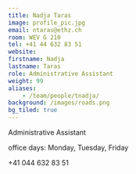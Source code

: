 ```yaml
---
title: Nadja Taras
image: profile_pic.jpg
email: ntaras@ethz.ch
room: WEV G 210
tel: +41 44 632 83 51
website:
firstname: Nadja
lastname: Taras
role: Administrative Assistant
weight: 99
aliases:
    - /team/people/tnadja/
background: /images/roads.png
bg_tiled: true
---
```


Administrative Assistant

office days: Monday, Tuesday, Friday

+41 044 632 83 51


